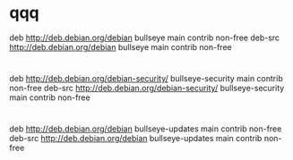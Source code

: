 # qqq
deb http://deb.debian.org/debian bullseye main contrib non-free
deb-src http://deb.debian.org/debian bullseye main contrib non-free
#
deb http://deb.debian.org/debian-security/ bullseye-security main contrib non-free
deb-src http://deb.debian.org/debian-security/ bullseye-security main contrib non-free
#
deb http://deb.debian.org/debian bullseye-updates main contrib non-free
deb-src http://deb.debian.org/debian bullseye-updates main contrib non-free
